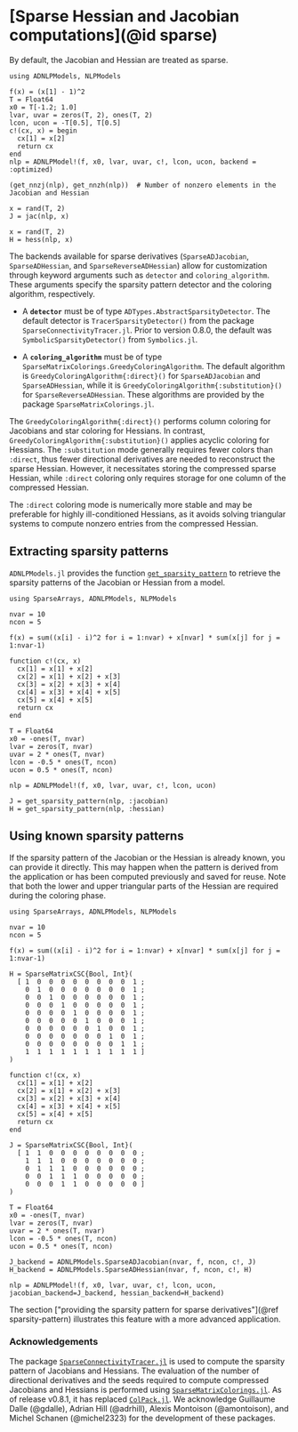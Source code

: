 # [Sparse Hessian and Jacobian computations](@id sparse)

By default, the Jacobian and Hessian are treated as sparse.

```@example ex1
using ADNLPModels, NLPModels

f(x) = (x[1] - 1)^2
T = Float64
x0 = T[-1.2; 1.0]
lvar, uvar = zeros(T, 2), ones(T, 2)
lcon, ucon = -T[0.5], T[0.5]
c!(cx, x) = begin
  cx[1] = x[2]
  return cx
end
nlp = ADNLPModel!(f, x0, lvar, uvar, c!, lcon, ucon, backend = :optimized)
```

```@example ex1
(get_nnzj(nlp), get_nnzh(nlp))  # Number of nonzero elements in the Jacobian and Hessian
```

```@example ex1
x = rand(T, 2)
J = jac(nlp, x)
```

```@example ex1
x = rand(T, 2)
H = hess(nlp, x)
```

The backends available for sparse derivatives (`SparseADJacobian`, `SparseADHessian`, and `SparseReverseADHessian`) allow for customization through keyword arguments such as `detector` and `coloring_algorithm`.
These arguments specify the sparsity pattern detector and the coloring algorithm, respectively.

- A **`detector`** must be of type `ADTypes.AbstractSparsityDetector`.
  The default detector is `TracerSparsityDetector()` from the package `SparseConnectivityTracer.jl`.
  Prior to version 0.8.0, the default was `SymbolicSparsityDetector()` from `Symbolics.jl`.

- A **`coloring_algorithm`** must be of type `SparseMatrixColorings.GreedyColoringAlgorithm`.
  The default algorithm is `GreedyColoringAlgorithm{:direct}()` for `SparseADJacobian` and `SparseADHessian`, while it is `GreedyColoringAlgorithm{:substitution}()` for `SparseReverseADHessian`.
  These algorithms are provided by the package `SparseMatrixColorings.jl`.

The `GreedyColoringAlgorithm{:direct}()` performs column coloring for Jacobians and star coloring for Hessians.
In contrast, `GreedyColoringAlgorithm{:substitution}()` applies acyclic coloring for Hessians. The `:substitution` mode generally requires fewer colors than `:direct`, thus fewer directional derivatives are needed to reconstruct the sparse Hessian.
However, it necessitates storing the compressed sparse Hessian, while `:direct` coloring only requires storage for one column of the compressed Hessian.

The `:direct` coloring mode is numerically more stable and may be preferable for highly ill-conditioned Hessians, as it avoids solving triangular systems to compute nonzero entries from the compressed Hessian.

## Extracting sparsity patterns

`ADNLPModels.jl` provides the function [`get_sparsity_pattern`](@ref) to retrieve the sparsity patterns of the Jacobian or Hessian from a model.

```@example ex3
using SparseArrays, ADNLPModels, NLPModels

nvar = 10
ncon = 5

f(x) = sum((x[i] - i)^2 for i = 1:nvar) + x[nvar] * sum(x[j] for j = 1:nvar-1)

function c!(cx, x)
  cx[1] = x[1] + x[2]
  cx[2] = x[1] + x[2] + x[3]
  cx[3] = x[2] + x[3] + x[4]
  cx[4] = x[3] + x[4] + x[5]
  cx[5] = x[4] + x[5]
  return cx
end

T = Float64
x0 = -ones(T, nvar)
lvar = zeros(T, nvar)
uvar = 2 * ones(T, nvar)
lcon = -0.5 * ones(T, ncon)
ucon = 0.5 * ones(T, ncon)

nlp = ADNLPModel!(f, x0, lvar, uvar, c!, lcon, ucon)

J = get_sparsity_pattern(nlp, :jacobian)
H = get_sparsity_pattern(nlp, :hessian)
```

## Using known sparsity patterns

If the sparsity pattern of the Jacobian or the Hessian is already known, you can provide it directly.
This may happen when the pattern is derived from the application or has been computed previously and saved for reuse.
Note that both the lower and upper triangular parts of the Hessian are required during the coloring phase.

```@example ex2
using SparseArrays, ADNLPModels, NLPModels

nvar = 10
ncon = 5

f(x) = sum((x[i] - i)^2 for i = 1:nvar) + x[nvar] * sum(x[j] for j = 1:nvar-1)

H = SparseMatrixCSC{Bool, Int}(
  [ 1  0  0  0  0  0  0  0  0  1 ;
    0  1  0  0  0  0  0  0  0  1 ;
    0  0  1  0  0  0  0  0  0  1 ;
    0  0  0  1  0  0  0  0  0  1 ;
    0  0  0  0  1  0  0  0  0  1 ;
    0  0  0  0  0  1  0  0  0  1 ;
    0  0  0  0  0  0  1  0  0  1 ;
    0  0  0  0  0  0  0  1  0  1 ;
    0  0  0  0  0  0  0  0  1  1 ;
    1  1  1  1  1  1  1  1  1  1 ]
)

function c!(cx, x)
  cx[1] = x[1] + x[2]
  cx[2] = x[1] + x[2] + x[3]
  cx[3] = x[2] + x[3] + x[4]
  cx[4] = x[3] + x[4] + x[5]
  cx[5] = x[4] + x[5]
  return cx
end

J = SparseMatrixCSC{Bool, Int}(
  [ 1  1  0  0  0  0  0  0  0  0 ;
    1  1  1  0  0  0  0  0  0  0 ;
    0  1  1  1  0  0  0  0  0  0 ;
    0  0  1  1  1  0  0  0  0  0 ;
    0  0  0  1  1  0  0  0  0  0 ]
)

T = Float64
x0 = -ones(T, nvar)
lvar = zeros(T, nvar)
uvar = 2 * ones(T, nvar)
lcon = -0.5 * ones(T, ncon)
ucon = 0.5 * ones(T, ncon)

J_backend = ADNLPModels.SparseADJacobian(nvar, f, ncon, c!, J)
H_backend = ADNLPModels.SparseADHessian(nvar, f, ncon, c!, H)

nlp = ADNLPModel!(f, x0, lvar, uvar, c!, lcon, ucon, jacobian_backend=J_backend, hessian_backend=H_backend)
```

The section ["providing the sparsity pattern for sparse derivatives"](@ref sparsity-pattern) illustrates this feature with a more advanced application.

### Acknowledgements

The package [`SparseConnectivityTracer.jl`](https://github.com/adrhill/SparseConnectivityTracer.jl) is used to compute the sparsity pattern of Jacobians and Hessians.
The evaluation of the number of directional derivatives and the seeds required to compute compressed Jacobians and Hessians is performed using [`SparseMatrixColorings.jl`](https://github.com/gdalle/SparseMatrixColorings.jl).
As of release v0.8.1, it has replaced [`ColPack.jl`](https://github.com/exanauts/ColPack.jl).
We acknowledge Guillaume Dalle (@gdalle), Adrian Hill (@adrhill), Alexis Montoison (@amontoison), and Michel Schanen (@michel2323) for the development of these packages.
